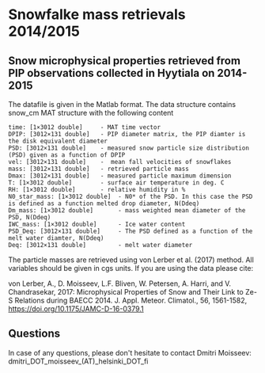 # Snowfalke mass retrievals 2014/2015
## Snow microphysical properties retrieved from PIP observations collected in Hyytiala on 2014-2015

The datafile is given in the Matlab format. The data structure contains snow_cm MAT structure with the following content
```
time: [1×3012 double]     - MAT time vector
DPIP: [3012×131 double]   - PIP diameter matrix, the PIP diamter is the disk equivalent diameter
PSD: [3012×131 double]    - measured snow particle size distribution (PSD) given as a function of DPIP
vel: [3012×131 double]    -  mean fall velocities of snowflakes
mass: [3012×131 double]   - retrieved particle mass
Dmax: [3012×131 double]   - measured particle maximum dimension
T: [1×3012 double]        - surface air temperature in deg. C
RH: [1×3012 double]       - relative humidity in %
N0_star_mass: [1×3012 double]  - N0* of the PSD. In this case the PSD is defined as a function melted drop diameter, N(Ddeq)
Dm_mass: [1×3012 double]       - mass weighted mean diameter of the PSD, N(Ddeq)
IWC_mass: [1×3012 double]      - Ice water content
PSD_Deq: [3012×131 double]     - The PSD defined as a function of the melt water diamter, N(Ddeq)
Deq: [3012×131 double]         - melt water diameter
```
The particle masses are retrieved using von Lerber et al. (2017) method. All variables should be given in cgs units. If you are using the data please cite:

von Lerber, A., D. Moisseev, L.F. Bliven, W. Petersen, A. Harri, and V. Chandrasekar, 2017: Microphysical Properties of Snow and Their Link to Ze-S Relations during BAECC 2014. J. Appl. Meteor. Climatol., 56, 1561-1582, https://doi.org/10.1175/JAMC-D-16-0379.1

## Questions
In case of any questions, please don't hesitate to contact Dmitri Moisseev: dmitri_DOT_moisseev_(AT)_helsinki_DOT_fi
